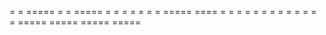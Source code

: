 =   =  =====  =      =      =====
=   =  =      =      =      =   =
=====  ====   =      =      =   =
=   =  =      =      =      =   =
=   =  =====  =====  =====  =====
